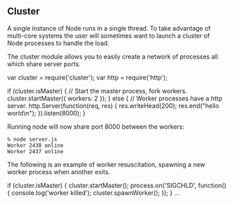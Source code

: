 ## Cluster

A single instance of Node runs in a single thread. To take advantage of
multi-core systems the user will sometimes want to launch a cluster of Node
processes to handle the load.

The cluster module allows you to easily create a network of processes all
which share server ports.

  var cluster = require('cluster');
  var http = require('http');

  if (cluster.isMaster) {
    // Start the master process, fork workers.
    cluster.startMaster({ workers: 2 });
  } else {
    // Worker processes have a http server.
    http.Server(function(req, res) {
      res.writeHead(200);
      res.end("hello world\n");
    }).listen(8000);
  }

Running node will now share port 8000 between the workers:

    % node server.js 
    Worker 2438 online
    Worker 2437 online

The following is an example of worker resuscitation, spawning
a new worker process when another exits.

  if (cluster.isMaster) {
    cluster.startMaster();
    process.on('SIGCHLD', function(){
      console.log('worker killed');
      cluster.spawnWorker();
    });
  }
  ... 